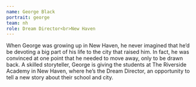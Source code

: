 ```yaml
---
name: George Black
portrait: george
team: nh
role: Dream Director<br>New Haven
---
```


When George was growing up in New Haven, he never imagined that he’d be devoting a big part of his life to the city that raised him. In fact, he was convinced at one point that he needed to move away, only to be drawn back. A skilled storyteller, George is giving the students at The Riverside Academy in New Haven, where he’s the Dream Director, an opportunity to tell a new story about their school and city.